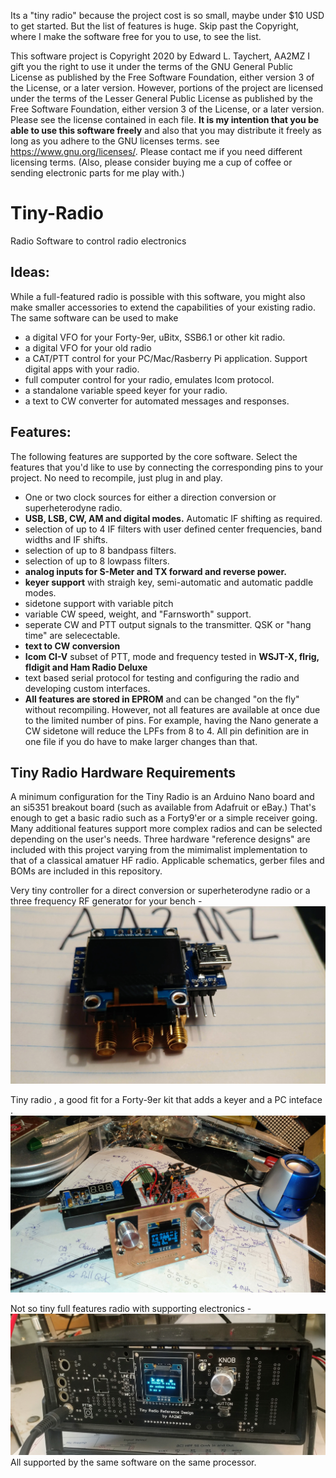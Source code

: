 Its a "tiny radio" because the project cost is so small, maybe under $10 USD to get started.
But the list of features is huge.
Skip past the Copyright, where I make the software free for you to use, to see the list.

This software project is Copyright 2020 by Edward L. Taychert, AA2MZ
I gift you the right to use it under the terms of the GNU General Public License as published by
the Free Software Foundation, either version 3 of the License, or a later version. 
However, portions of the project are licensed under the terms of the Lesser General Public License 
as published by the Free Software Foundation, either version 3 of the License, or a later version.
Please see the license contained in each file. 
**It is my intention that you be able to use this software freely** 
and also that you may distribute it freely as long as you adhere to the GNU licenses terms.
see <https://www.gnu.org/licenses/>.
Please contact me if you need different licensing terms.
(Also, please consider buying me a cup of coffee or sending electronic parts for me play with.)
# Tiny-Radio
Radio Software to control radio electronics

## Ideas:
While a full-featured radio is possible with this software, 
you might also make smaller accessories to extend the capabilities of your existing radio. The same software can be used to make
- a digital VFO for your Forty-9er, uBitx, SSB6.1 or other kit radio.
- a digital VFO for your old radio
- a CAT/PTT control for your PC/Mac/Rasberry Pi application. Support digital apps with your radio.
- full computer control for your radio, emulates Icom protocol.
- a standalone variable speed keyer for your radio.
- a text to CW converter for automated messages and responses.


## Features:
The following features are supported by the core software. 
Select the features that you'd like to use by connecting the corresponding pins to your project.
No need to recompile, just plug in and play.

- One or two clock sources for either a direction conversion or superheterodyne radio.
- **USB, LSB, CW, AM and digital modes.** Automatic IF shifting as required.
- selection of up to 4 IF filters with user defined center frequencies, band widths and IF shifts.
- selection of up to 8 bandpass filters.
- selection of up to 8 lowpass filters.
- **analog inputs for S-Meter and TX forward and reverse power.**
- **keyer support** with straigh key, semi-automatic and automatic paddle modes. 
- sidetone support with variable pitch
- variable CW speed, weight, and "Farnsworth" support.
- seperate CW and PTT output signals to the transmitter. QSK or "hang time" are selecectable.
- **text to CW conversion** 
- **Icom CI-V** subset of PTT, mode and frequency tested in **WSJT-X, flrig, fldigit and Ham Radio Deluxe**
- text based serial protocol for testing and configuring the radio and developing custom interfaces.
- **All features are stored in EPROM** and can be changed "on the fly" without recompiling.
However, not all features are available at once due to the limited number of pins. 
For example, having the Nano generate a CW sidetone will reduce the LPFs from 8 to 4.
All pin definition are in one file if you do have to make larger changes than that.

## Tiny Radio Hardware Requirements

A minimum configuration for the Tiny Radio is an Arduino Nano board and an si5351 breakout board
(such as available from Adafruit or eBay.) 
That's enough to get a basic radio such as a Forty9'er or a simple receiver going. 
Many additional features support more complex radios and can be selected depending on the user's needs.
Three hardware "reference designs" are included with this project varying from the mimimalist implementation
to that of a classical amatuer HF radio.
Applicable schematics, gerber files and BOMs are included in this repository.

Very tiny controller for a direct conversion or superheterodyne radio or a three frequency RF generator for your bench -
![Wiring](https://github.com/aa2mz/Tiny-Radio/blob/master/hardware/very%20tiny/0905191316.jpg)

Tiny radio , a good fit for a Forty-9er kit that adds a keyer and a PC inteface .
![wiring](https://github.com/aa2mz/Tiny-Radio/blob/master/hardware/tiny/1118191446.jpg)

Not so tiny full features radio with supporting electronics -
![wiring](https://github.com/aa2mz/Tiny-Radio/blob/master/hardware/not%20so%20tiny/not%20tiny%20radio.jpg)
All supported by the same software on the same processor.
